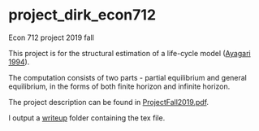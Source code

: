 # project_dirk_econ712
Econ 712 project 2019 fall

This project is for the structural estimation of a life-cycle model ([Ayagari 1994](https://github.com/wangshasha111/project_dirk_econ712/blob/master/AyagariQJE1994.pdf)).

The computation consists of two parts - partial equilibrium and general equilibrium, in the forms of both finite horizon and infinite horizon.

The project description can be found in [ProjectFall2019.pdf](https://github.com/wangshasha111/project_dirk_econ712/blob/master/ProjectFall2019.pdf). 

I output a [writeup](https://github.com/wangshasha111/project_dirk_econ712/tree/master/project_writeup) folder containing the tex file.


